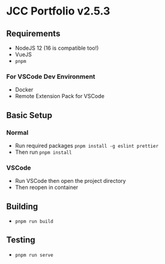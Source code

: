 # JCC Portfolio v2.5.3

## Requirements

- NodeJS 12 (16 is compatible too!)
- VueJS
- `pnpm`

### For VSCode Dev Environment

- Docker
- Remote Extension Pack for VSCode

## Basic Setup

### Normal

- Run required packages `pnpm install -g eslint prettier`
- Then run `pnpm install` 

### VSCode

- Run VSCode then open the project directory
- Then reopen in container

## Building

- `pnpm run build`

## Testing

- `pnpm run serve`
